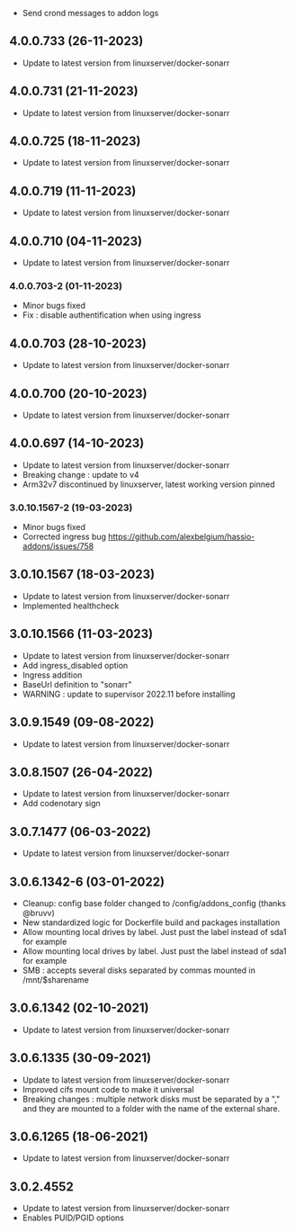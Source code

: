 - Send crond messages to addon logs

## 4.0.0.733 (26-11-2023)
- Update to latest version from linuxserver/docker-sonarr

## 4.0.0.731 (21-11-2023)
- Update to latest version from linuxserver/docker-sonarr

## 4.0.0.725 (18-11-2023)
- Update to latest version from linuxserver/docker-sonarr

## 4.0.0.719 (11-11-2023)
- Update to latest version from linuxserver/docker-sonarr

## 4.0.0.710 (04-11-2023)
- Update to latest version from linuxserver/docker-sonarr
### 4.0.0.703-2 (01-11-2023)
- Minor bugs fixed
- Fix : disable authentification when using ingress

## 4.0.0.703 (28-10-2023)
- Update to latest version from linuxserver/docker-sonarr

## 4.0.0.700 (20-10-2023)
- Update to latest version from linuxserver/docker-sonarr

## 4.0.0.697 (14-10-2023)
- Update to latest version from linuxserver/docker-sonarr
- Breaking change : update to v4
- Arm32v7 discontinued by linuxserver, latest working version pinned

### 3.0.10.1567-2 (19-03-2023)

- Minor bugs fixed
- Corrected ingress bug https://github.com/alexbelgium/hassio-addons/issues/758

## 3.0.10.1567 (18-03-2023)

- Update to latest version from linuxserver/docker-sonarr
- Implemented healthcheck

## 3.0.10.1566 (11-03-2023)

- Update to latest version from linuxserver/docker-sonarr
- Add ingress_disabled option
- Ingress addition
- BaseUrl definition to "sonarr"
- WARNING : update to supervisor 2022.11 before installing

## 3.0.9.1549 (09-08-2022)

- Update to latest version from linuxserver/docker-sonarr

## 3.0.8.1507 (26-04-2022)

- Update to latest version from linuxserver/docker-sonarr
- Add codenotary sign

## 3.0.7.1477 (06-03-2022)

- Update to latest version from linuxserver/docker-sonarr

## 3.0.6.1342-6 (03-01-2022)

- Cleanup: config base folder changed to /config/addons_config (thanks @bruvv)
- New standardized logic for Dockerfile build and packages installation
- Allow mounting local drives by label. Just pust the label instead of sda1 for example
- Allow mounting local drives by label. Just pust the label instead of sda1 for example
- SMB : accepts several disks separated by commas mounted in /mnt/$sharename

## 3.0.6.1342 (02-10-2021)

- Update to latest version from linuxserver/docker-sonarr

## 3.0.6.1335 (30-09-2021)

- Update to latest version from linuxserver/docker-sonarr
- Improved cifs mount code to make it universal
- Breaking changes : multiple network disks must be separated by a "," and they are mounted to a folder with the name of the external share.

## 3.0.6.1265 (18-06-2021)

- Update to latest version from linuxserver/docker-sonarr

## 3.0.2.4552

- Update to latest version from linuxserver/docker-sonarr
- Enables PUID/PGID options
